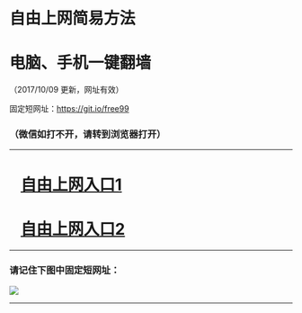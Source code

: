 ﻿# 自由上网简易方法

# 电脑、手机一键翻墙

（2017/10/09 更新，网址有效）

固定短网址：https://git.io/free99

### （微信如打不开，请转到浏览器打开）


***





# &nbsp;&nbsp; <a href="http://ft106902705.fwq-tz-1001.info/fwqtz01.html?t=100900127173 " target="_blank">自由上网入口1</a>
# &nbsp;&nbsp; <a href="http://ft1989229396.fwq-tz-1002.info/fwqtz02.html?t=100900123567 " target="_blank">自由上网入口2</a>
***

### 请记住下图中固定短网址：

<img src="https://s3-us-west-2.amazonaws.com/fwq-1001/yjfq-20170905okok.png" /> 


***

